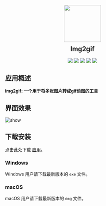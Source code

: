 

<div style="width:100%;display:flex;justify-content: center;flex-direction:column;align-items:center">
	<img style="width:120px" src="https://raw.githubusercontent.com/fengtianxi001/img2gif/main/favicon.ico">
  <h2 style="text-align:center;margin-top:10px">Img2gif</h2>
  <div>
  <img src="https://img.shields.io/github/languages/top/fengtianxi001/img2gif">
  <img src="https://travis-ci.org/boennemann/badges.svg?branch=master">
  <img src="https://img.shields.io/github/issues/fengtianxi001/img2gif">
  <img src="https://img.shields.io/github/forks/fengtianxi001/img2gif">
  <img src="https://img.shields.io/github/stars/fengtianxi001/img2gif">
</div>
</div>


<div>



## 应用概述

**img2gif: 一个用于将多张图片转成gif动图的工具**

## 界面效果

![show](https://raw.githubusercontent.com/fengtianxi001/img2gif/main/screenshot/index.png)

## 下载安装

点击此处下载 [应用](https://github.com/fengtianxi001/img2gif/releases/download/v0.0.1/mysetup.exe)。

### Windows

Windows 用户请下载最新版本的 `exe` 文件。

### macOS

macOS 用户请下载最新版本的 `dmg` 文件。
